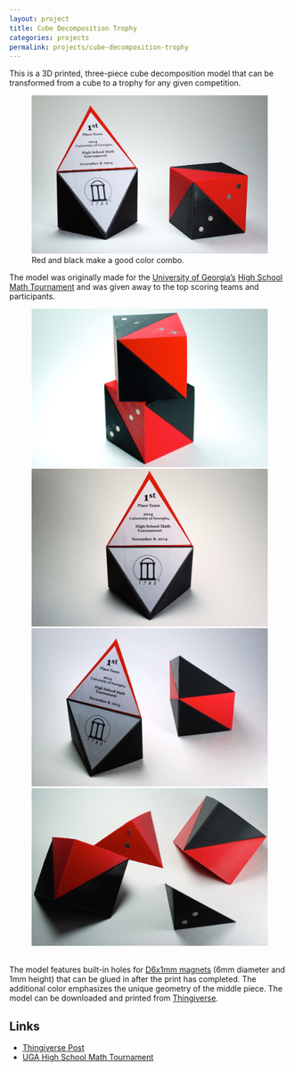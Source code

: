 ```yaml
---
layout: project
title: Cube Decomposition Trophy
categories: projects
permalink: projects/cube-decomposition-trophy
---
```


This is a 3D printed, three-piece cube decomposition model that can be transformed from a cube to a trophy for any given competition.

<!--more-->

<figure>
  <img class="full" src="/images/projects/trophy/trophy_1.JPG" alt="Cube Decomposition Trophy.">
  <figcaption>Red and black make a good color combo.</figcaption>
</figure>

The model was originally made for the [University of Georgia’s][uga] [High School Math Tournament][tourn] and was given away to the top scoring teams and participants.

<figure>
  <img class="lhalf" src="/images/projects/trophy/trophy_2.JPG" alt="Cube Decomposition Trophy.">
  <img class="rhalf" src="/images/projects/trophy/trophy_3.JPG" alt="Cube Decomposition Trophy.">
  <img class="lhalf" src="/images/projects/trophy/trophy_4.JPG" alt="Cube Decomposition Trophy.">
  <img class="rhalf" src="/images/projects/trophy/trophy_5.JPG" alt="Cube Decomposition Trophy.">
  <figcaption>&nbsp;</figcaption>
</figure>

The model features built-in holes for [D6x1mm magnets][mag] (6mm diameter and 1mm height) that can be glued in after the print has completed. The additional color emphasizes the unique geometry of the middle piece. The model can be downloaded and printed from [Thingiverse][thing].

## Links
* [Thingiverse Post][thing]
* [UGA High School Math Tournament][tourn]

[uga]: http://www.uga.edu "UGA."
[tourn]: http://www.math.uga.edu/mathmeet/ "UGA High School Math Tournament."
[mag]: http://www.gaussboys.com/store/index.php/magnet-shapes/discs/d0601.html "Magnets."
[thing]: http://www.thingiverse.com/thing:534801 "Thingiverse Post."